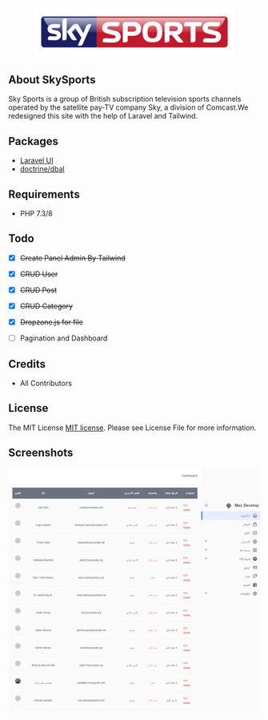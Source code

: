 <p align="center">
<img src="./art/sky-sports.png" width="400">
</p>

## About SkySports
Sky Sports is a group of British subscription television sports channels operated by the satellite pay-TV company Sky, a division of Comcast.We redesigned this site with the help of Laravel and Tailwind.

## Packages
- [Laravel UI](https://github.com/laravel/ui)
- [doctrine/dbal](https://github.com/doctrine/dbal)

## Requirements
- PHP 7.3/8



## Todo
- [x] ~~Create Panel Admin By Tailwind~~
- [x] ~~CRUD User~~
- [x] ~~CRUD Post~~
- [x] ~~CRUD Category~~
- [x] ~~Dropzone.js for file~~
- [ ]  Pagination and Dashboard


## Credits
- All Contributors

## License
The MIT License [MIT license](https://opensource.org/licenses/MIT). Please see License File for more information.

## Screenshots
![screenshot 1](art/admin-panel.png)
